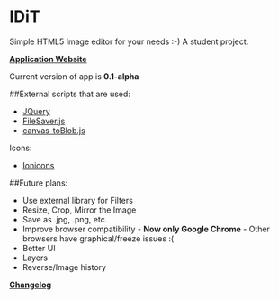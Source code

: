 # IDiT
Simple HTML5 Image editor for your needs :-)
A student project.

**[Application Website](http://idit.captainjkob.tk)**

Current version of app is **0.1-alpha**

##External scripts that are used:
* [JQuery](http://jquery.com/download/)
* [FileSaver.js](https://github.com/eligrey/FileSaver.js/)
* [canvas-toBlob.js](https://github.com/eligrey/canvas-toBlob.js)

Icons:
* [Ionicons](http://ionicons.com/) 

##Future plans:
* Use external library for Filters
* Resize, Crop, Mirror the Image
* Save as .jpg, .png, etc.
* Improve browser compatibility - **Now only Google Chrome** - Other browsers have graphical/freeze issues :(
* Better UI
* Layers
* Reverse/Image history

**[Changelog](https://github.com/CaptainJKoB/IDiT/blob/master/CHANGELOG.md)**
